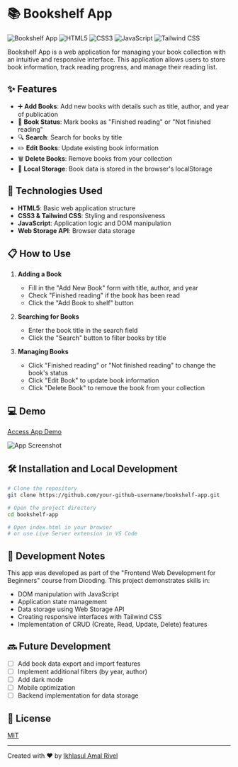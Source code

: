 # 📚 Bookshelf App

![Bookshelf App](https://img.shields.io/badge/Bookshelf-App-blue)
![HTML5](https://img.shields.io/badge/HTML5-E34F26?style=flat&logo=html5&logoColor=white)
![CSS3](https://img.shields.io/badge/CSS3-1572B6?style=flat&logo=css3&logoColor=white)
![JavaScript](https://img.shields.io/badge/JavaScript-F7DF1E?style=flat&logo=javascript&logoColor=black)
![Tailwind CSS](https://img.shields.io/badge/Tailwind_CSS-38B2AC?style=flat&logo=tailwind-css&logoColor=white)

Bookshelf App is a web application for managing your book collection with an intuitive and responsive interface. This application allows users to store book information, track reading progress, and manage their reading list.

## ✨ Features

- ➕ **Add Books**: Add new books with details such as title, author, and year of publication
- 🔄 **Book Status**: Mark books as "Finished reading" or "Not finished reading"
- 🔍 **Search**: Search for books by title
- ✏️ **Edit Books**: Update existing book information
- 🗑️ **Delete Books**: Remove books from your collection
- 💾 **Local Storage**: Book data is stored in the browser's localStorage

## 🚀 Technologies Used

- **HTML5**: Basic web application structure
- **CSS3 & Tailwind CSS**: Styling and responsiveness
- **JavaScript**: Application logic and DOM manipulation
- **Web Storage API**: Browser data storage

## 📋 How to Use

1. **Adding a Book**
   - Fill in the "Add New Book" form with title, author, and year
   - Check "Finished reading" if the book has been read
   - Click the "Add Book to shelf" button

2. **Searching for Books**
   - Enter the book title in the search field
   - Click the "Search" button to filter books by title

3. **Managing Books**
   - Click "Finished reading" or "Not finished reading" to change the book's status
   - Click "Edit Book" to update book information
   - Click "Delete Book" to remove the book from your collection

## 💻 Demo

[Access App Demo](https://amalrivel.github.io/Bookshelf-App-Javascripts/)

![App Screenshot](https://github.com/user-attachments/assets/edfd5cbf-63ac-4a1d-b649-952bc45e5a1e)

## 🛠️ Installation and Local Development

```bash
# Clone the repository
git clone https://github.com/your-github-username/bookshelf-app.git

# Open the project directory
cd bookshelf-app

# Open index.html in your browser
# or use Live Server extension in VS Code
```

## 📝 Development Notes

This app was developed as part of the "Frontend Web Development for Beginners" course from Dicoding. This project demonstrates skills in:

- DOM manipulation with JavaScript
- Application state management
- Data storage using Web Storage API
- Creating responsive interfaces with Tailwind CSS
- Implementation of CRUD (Create, Read, Update, Delete) features

## 🔜 Future Development

- [ ] Add book data export and import features
- [ ] Implement additional filters (by year, author)
- [ ] Add dark mode
- [ ] Mobile optimization
- [ ] Backend implementation for data storage

## 📄 License

[MIT](https://choosealicense.com/licenses/mit/)

---

Created with ❤️ by [Ikhlasul Amal Rivel](https://github.com/amalrivel)
